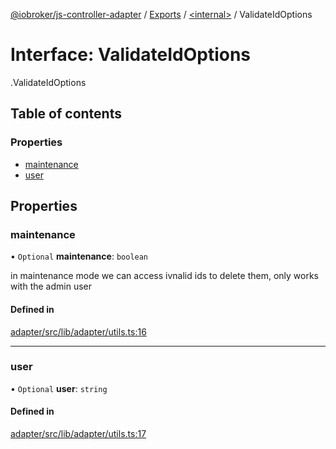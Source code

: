 [@iobroker/js-controller-adapter](../README.md) / [Exports](../modules.md) / [<internal\>](../modules/internal_.md) / ValidateIdOptions

# Interface: ValidateIdOptions

[<internal>](../modules/internal_.md).ValidateIdOptions

## Table of contents

### Properties

- [maintenance](internal_.ValidateIdOptions.md#maintenance)
- [user](internal_.ValidateIdOptions.md#user)

## Properties

### maintenance

• `Optional` **maintenance**: `boolean`

in maintenance mode we can access ivnalid ids to delete them, only works with the admin user

#### Defined in

[adapter/src/lib/adapter/utils.ts:16](https://github.com/ioBroker/ioBroker.js-controller/blob/33bf0c0e/packages/adapter/src/lib/adapter/utils.ts#L16)

___

### user

• `Optional` **user**: `string`

#### Defined in

[adapter/src/lib/adapter/utils.ts:17](https://github.com/ioBroker/ioBroker.js-controller/blob/33bf0c0e/packages/adapter/src/lib/adapter/utils.ts#L17)
